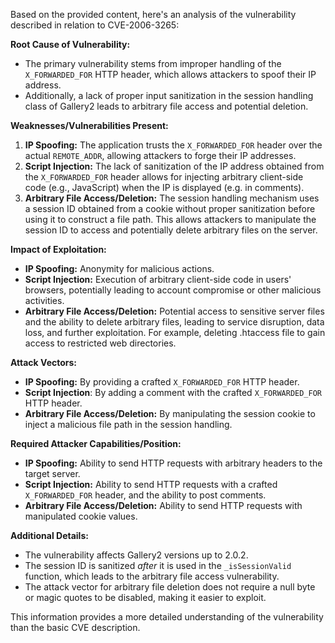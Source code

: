 Based on the provided content, here's an analysis of the vulnerability described in relation to CVE-2006-3265:

**Root Cause of Vulnerability:**

*   The primary vulnerability stems from improper handling of the `X_FORWARDED_FOR` HTTP header, which allows attackers to spoof their IP address.
*   Additionally, a lack of proper input sanitization in the session handling class of Gallery2 leads to arbitrary file access and potential deletion.

**Weaknesses/Vulnerabilities Present:**

1.  **IP Spoofing:** The application trusts the `X_FORWARDED_FOR` header over the actual `REMOTE_ADDR`, allowing attackers to forge their IP addresses.
2.  **Script Injection:** The lack of sanitization of the IP address obtained from the `X_FORWARDED_FOR` header allows for injecting arbitrary client-side code (e.g., JavaScript) when the IP is displayed (e.g. in comments).
3.  **Arbitrary File Access/Deletion:** The session handling mechanism uses a session ID obtained from a cookie without proper sanitization before using it to construct a file path. This allows attackers to manipulate the session ID to access and potentially delete arbitrary files on the server.

**Impact of Exploitation:**

*   **IP Spoofing:** Anonymity for malicious actions.
*   **Script Injection:** Execution of arbitrary client-side code in users' browsers, potentially leading to account compromise or other malicious activities.
*   **Arbitrary File Access/Deletion:** Potential access to sensitive server files and the ability to delete arbitrary files, leading to service disruption, data loss, and further exploitation. For example, deleting .htaccess file to gain access to restricted web directories.

**Attack Vectors:**

*   **IP Spoofing:** By providing a crafted `X_FORWARDED_FOR` HTTP header.
*  **Script Injection**: By adding a comment with the crafted `X_FORWARDED_FOR` HTTP header.
*   **Arbitrary File Access/Deletion:** By manipulating the session cookie to inject a malicious file path in the session handling.

**Required Attacker Capabilities/Position:**

*   **IP Spoofing:** Ability to send HTTP requests with arbitrary headers to the target server.
*   **Script Injection:** Ability to send HTTP requests with a crafted `X_FORWARDED_FOR` header, and the ability to post comments.
*   **Arbitrary File Access/Deletion:** Ability to send HTTP requests with manipulated cookie values.

**Additional Details:**

*   The vulnerability affects Gallery2 versions up to 2.0.2.
*   The session ID is sanitized *after* it is used in the `_isSessionValid` function, which leads to the arbitrary file access vulnerability.
*   The attack vector for arbitrary file deletion does not require a null byte or magic quotes to be disabled, making it easier to exploit.

This information provides a more detailed understanding of the vulnerability than the basic CVE description.